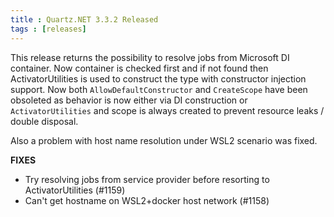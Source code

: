 ```yaml
---
title : Quartz.NET 3.3.2 Released
tags : [releases]
---
```


This release returns the possibility to resolve jobs from Microsoft DI container. Now container is checked first and if not found then
ActivatorUtilities is used to construct the type with constructor injection support. Now both `AllowDefaultConstructor` and `CreateScope` have
been obsoleted as behavior is now either via DI construction or `ActivatorUtilities` and scope is always created to prevent resource leaks / double disposal.

Also a problem with host name resolution under WSL2 scenario was fixed.

__FIXES__

* Try resolving jobs from service provider before resorting to ActivatorUtilities (#1159)
* Can't get hostname on WSL2+docker host network (#1158)

<Download />
